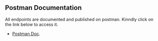 
## Postman Documentation

All endpoints are documented and published on postman. Kinndly click on the link below to access it.

- [Postman Doc](https://documenter.getpostman.com/view/23410509/2s9XxyStk7).

